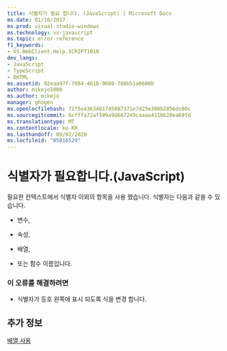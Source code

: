 ```yaml
---
title: 식별자가 필요 합니다. (JavaScript) | Microsoft Docs
ms.date: 01/18/2017
ms.prod: visual-studio-windows
ms.technology: vs-javascript
ms.topic: error-reference
f1_keywords:
- VS.WebClient.Help.SCRIPT1010
dev_langs:
- JavaScript
- TypeScript
- DHTML
ms.assetid: 92eaa97f-7084-4618-9608-768b51a0600b
author: mikejo5000
ms.author: mikejo
manager: ghogen
ms.openlocfilehash: 71f5e4363481745887371e7d25e308b2856dc00c
ms.sourcegitcommit: 6cfffa72af599a9d667249caaaa411bb28ea69fd
ms.translationtype: MT
ms.contentlocale: ko-KR
ms.lasthandoff: 09/02/2020
ms.locfileid: "85816529"
---
```

# <a name="expected-identifier-javascript"></a>식별자가 필요합니다.(JavaScript)
필요한 컨텍스트에서 식별자 이외의 항목을 사용 했습니다. 식별자는 다음과 같을 수 있습니다.  
  
- 변수,  
  
- 속성,  
  
- 배열,  
  
- 또는 함수 이름입니다.  
  
### <a name="to-correct-this-error"></a>이 오류를 해결하려면  
  
- 식별자가 등호 왼쪽에 표시 되도록 식을 변경 합니다.  
  
## <a name="see-also"></a>추가 정보  
 [배열 사용](../../javascript/advanced/using-arrays-javascript.md)